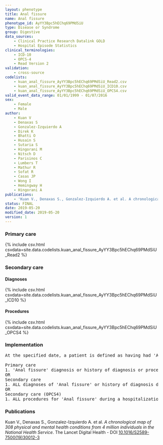 ```yaml
---
layout: phenotype
title: Anal fissure
name: Anal fissure
phenotype_id: AyYY3Bpc5hEChq69PMdSiU 
type: Disease or Syndrome
group: Digestive
data_sources: 
    - Clinical Practice Research Datalink GOLD
    - Hospital Episode Statistics
clinical_terminologies: 
    - ICD-10
    - OPCS-4
    - Read Version 2
validation: 
    - cross-source
codelists: 
    - kuan_anal_fissure_AyYY3Bpc5hEChq69PMdSiU_Read2.csv
    - kuan_anal_fissure_AyYY3Bpc5hEChq69PMdSiU_ICD10.csv
    - kuan_anal_fissure_AyYY3Bpc5hEChq69PMdSiU_OPCS4.csv
valid_event_data_range: 01/01/1999 - 01/07/2016
sex: 
    - Female
    - Male
author: 
    - Kuan V
    - Denaxas S
    - Gonzalez-Izquierdo A
    - Direk K
    - Bhatti O
    - Husain S
    - Sutaria S
    - Hingorani M
    - Nitsch D
    - Parisinos C
    - Lumbers T
    - Mathur R
    - Sofat R
    - Casas JP
    - Wong I
    - Hemingway H
    - Hingorani A
publications: 
    - 'Kuan V., Denaxas S., Gonzalez-Izquierdo A. et al. A chronological map of 308 physical and mental health conditions from 4 million individuals in the National Health Service. The Lancet Digital Health - DOI: 10.1016/S2589-7500(19)30012-3' 
status: FINAL
date: 2019-05-20
modified_date: 2019-05-20
version: 1
---
```

### Primary care 
{% include csv.html csvdata=site.data.codelists.kuan_anal_fissure_AyYY3Bpc5hEChq69PMdSiU_Read2 %}
### Secondary care 
#### Diagnoses 
{% include csv.html csvdata=site.data.codelists.kuan_anal_fissure_AyYY3Bpc5hEChq69PMdSiU_ICD10 %}
#### Procedures 
{% include csv.html csvdata=site.data.codelists.kuan_anal_fissure_AyYY3Bpc5hEChq69PMdSiU_OPCS4 %}
### Implementation 
<pre>At the specified date, a patient is defined as having had 'Anal fissure' IF they meet the criteria for any of the following on or before the specified date. The earliest date on which the individual meets any of the following criteria on or before the specified date is defined as the first event date:

Primary care
1. 'Anal fissure' diagnosis or history of diagnosis or procedure during a consultation 
OR
Secondary care
1. ALL diagnoses of 'Anal fissure' or history of diagnosis during a hospitalization
OR
Secondary care (OPCS4)
1. ALL procedures for 'Anal fissure' during a hospitalization</pre> 
 
### Publications 
Kuan V., Denaxas S., Gonzalez-Izquierdo A. et al. _A chronological map of 308 physical and mental health conditions from 4 million individuals in the National Health Service_. The Lancet Digital Health - DOI <a href='https://www.thelancet.com/journals/landig/article/PIIS2589-7500(19)30012-3/fulltext'>10.1016/S2589-7500(19)30012-3</a>